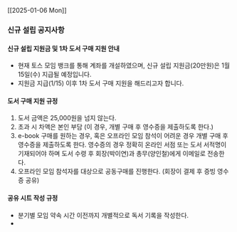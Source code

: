 
[[2025-01-06 Mon]]

### 신규 설립 공지사항
#### 신규 설립 지원금 및 1차 도서 구매 지원 안내 
- 현재 토스 모임 뱅크를 통해 계좌를 개설하였으며, 신규 설립 지원금(20만원)은 1월 15일(수) 지급될 예정입니다.
- 지원금 지급(1/15) 이후 1차 도서 구매 지원을 해드리고자 합니다.

#### 도서 구매 지원 규정
1. 도서 금액은 25,000원을 넘지 않는다.
2. 초과 시 차액은 본인 부담 (이 경우, 개별 구매 후 영수증을 제출하도록 한다.)
3. e-book 구매를 원하는 경우, 혹은 오프라인 모임 참석이 어려운 경우 개별 구매 후 영수증을 제출하도록 한다.
	영수증의 경우 정확히 온라인 서점 또는 도서 서적명이 기재되어야 하며 도서 수령 후 회장(박이연)과 총무(양인철)에게 이메일로 전송한다.
4. 오프라인 모임 참석자를 대상으로 공동구매를 진행한다. (회장이 결제 후 증빙 영수증 공유)

#### 공유 시트 작성 규정
- 분기별 모임 약속 시간 이전까지 개별적으로 독서 기록을 작성한다.
- 